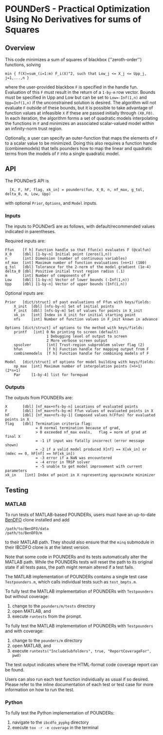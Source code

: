# POUNDerS - Practical Optimization Using No Derivatives for sums of Squares

## Overview

This code minimizes a sum of squares of blackbox (''zeroth-order'') functions, solving

````
min { f(X)=sum_(i=1:m) F_i(X)^2, such that Low_j <= X_j <= Upp_j, j=1,...,n }
````

where the user-provided blackbox `F` is specified in the handle fun. Evaluation
of this `F` must result in the return of a `1-by-m` row vector. Bounds must be
specified in Upp and Low but can be set to `Low=-Inf(1,n)` and `Upp=Inf(1,n)` if the
unconstrained solution is desired. The algorithm will not evaluate `F`
outside of these bounds, but it is possible to take advantage of function
values at infeasible `X` if these are passed initially through `(X0,F0)`.
In each iteration, the algorithm forms a set of quadratic models interpolating the
functions in `F` and minimizes an associated scalar-valued model within an
infinity-norm trust region.

Optionally, a user can specify an outer-function that maps the elements
of `F` to a scalar value to be minimized. Doing this also requires a function
handle (combinemodels) that tells pounders how to map the linear and
quadratic terms from the models of `F` into a single quadratic model.

## API
The POUNDerS API is

````
  [X, F, hF, flag, xk_in] = pounders(fun, X_0, n, nf_max, g_tol, delta_0, m, Low, Upp)
````
with optional `Prior`, `Options`, and `Model` inputs.

### Inputs
The inputs to POUNDerS are as follows, with default/recommended values
indicated in parentheses.

Required inputs are:
````
Ffun    [f h] Function handle so that Ffun(x) evaluates F (@calfun)
X_0     [dbl] [1-by-n] Initial point (zeros(1,n))
n       [int] Dimension (number of continuous variables)
nf_max  [int] Maximum number of function evaluations (>n+1) (100)
g_tol   [dbl] Tolerance for the 2-norm of the model gradient (1e-4)
delta_0 [dbl] Positive initial trust region radius (.1)
m       [int] Number of components of F
Low     [dbl] [1-by-n] Vector of lower bounds (-Inf(1,n))
Upp     [dbl] [1-by-n] Vector of upper bounds (Inf(1,n))
````
Optional inputs are:
````
Prior   [dict/struct] of past evaluations of Ffun with keys/fields:
    X_init  [dbl] [nfs-by-n] Set of initial points
    F_init  [dbl] [nfs-by-m] Set of values for points in X_init
    xk_in   [int] Index in X_init for initial starting point
    nfs     [int] Number of function values in F_init known in advance

Options [dict/struct] of options to the method with keys/fields:
    printf   [int] 0 No printing to screen (default)
                   1 Debugging level of output to screen
                   2 More verbose screen output
    spsolver       [int] Trust-region subproblem solver flag (2)
    hfun           [f h] Function handle for mapping output from F
    combinemodels  [f h] Function handle for combining models of F

Model   [dict/struct] of options for model building with keys/fields:
    np_max  [int] Maximum number of interpolation points (>n+1) (2*n+1)
    Par     [1-by-4] list for formquad
````

### Outputs
The outputs from POUNDERs are:
````
X       [dbl] [nf_max+nfs-by-n] Locations of evaluated points
F       [dbl] [nf_max+nfs-by-m] Ffun values of evaluated points in X
hF      [dbl] [nf_max+nfs-by-1] Composed values h(Ffun) for evaluated points in X
flag    [dbl] Termination criteria flag:
              = 0 normal termination because of grad,
              > 0 exceeded nf_max evals,   flag = norm of grad at final X
              = -1 if input was fatally incorrect (error message shown)
              = -2 if a valid model produced X[nf] == X[xk_in] or (mdec == 0, hF[nf] == hF[xk_in])
              = -3 error if a NaN was encountered
              = -4 error in TRSP solver
              = -5 unable to get model improvement with current parameters
xk_in    [int] Index of point in X representing approximate minimizer
````

## Testing

### MATLAB
To run tests of MATLAB-based POUNDERs, users must have an up-to-date
[BenDFO](https://github.com/POptUS/BenDFO) clone installed and add

    /path/to/BenDFO/data
    /path/to/BenDFO/m

to their MATLAB path.  They should also ensure that the `minq` submodule in
their IBCDFO clone is at the latest version.

Note that some code in POUNDERs and its tests automatically alter the MATLAB
path.  While the POUNDERs tests will reset the path to its original state if
all tests pass, the path might remain altered if a test fails.

The MATLAB implementation of POUNDERs contains a single test case `Testpounders.m`,
which calls individual tests such as `test_bmpts.m`.

To fully test the MATLAB implementation of POUNDERs with `Testpounders` but without coverage:

   1. change to the `pounders/m/tests` directory
   2. open MATLAB, and
   3. execute `runtests` from the prompt.

To fully test the MATLAB implementation of POUNDERs with `Testpounders` and with coverage:

   1. change to the `pounders/m` directory
   2. open MATLAB, and
   3. execute `runtests("IncludeSubfolders", true, "ReportCoverageFor", pwd)`

The test output indicates where the HTML-format code coverage report can be found.

Users can also run each test function individually as usual if so desired.
Please refer to the inline documentation of each test or test case for more
information on how to run the test.

### Python
To fully test the Python implementation of POUNDERs:

   1. navigate to the `ibcdfo_pypkg` directory
   2. execute `tox -r -e coverage` in the terminal
